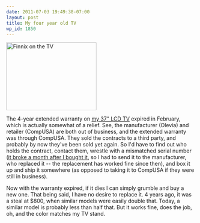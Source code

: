 ```yaml
---
date: 2011-07-03 19:49:38-07:00
layout: post
title: My four year old TV
wp_id: 1850
---
```

[<img src="https://farm3.static.flickr.com/2169/2375892865_47e5164379_m.jpg" width="240" height="180" alt="Finnix on the TV" />](https://www.flickr.com/photos/fo0bar/2375892865/ "Finnix on the TV by Ryan Finnie, on Flickr")

The 4-year extended warranty on [my 37" LCD TV](http://www.finnie.org/2007/02/19/consumer-thy-name-is-fo0bar/) expired in February, which is actually somewhat of a relief. See, the manufacturer (Olevia) and retailer (CompUSA) are both out of business, and the extended warranty was through CompUSA. They sold the contracts to a third party, and probably by now they've been sold yet again. So I'd have to find out who holds the contract, contact them, wrestle with a mismatched serial number ([it broke a month after I bought it](http://www.finnie.org/2007/04/18/i-cant-have-nice-things/), so I had to send it to the manufacturer, who replaced it -- the replacement has worked fine since then), and box it up and ship it somewhere (as opposed to taking it to CompUSA if they were still in business).

Now with the warranty expired, if it dies I can simply grumble and buy a new one. That being said, I have no desire to replace it. 4 years ago, it was a steal at $800, when similar models were easily double that. Today, a similar model is probably less than half that. But it works fine, does the job, oh, and the color matches my TV stand.
